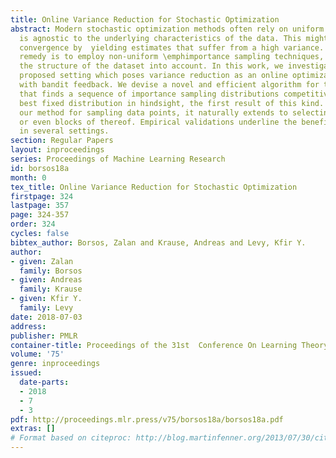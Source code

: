 ```yaml
---
title: Online Variance Reduction for Stochastic Optimization
abstract: Modern stochastic optimization methods often rely on uniform sampling which
  is agnostic to the underlying characteristics of the data. This might degrade the
  convergence by  yielding estimates that suffer from a high variance. A possible
  remedy is to employ non-uniform \emphimportance sampling techniques, which take
  the structure of the dataset into account. In this work, we investigate a recently
  proposed setting which poses variance reduction as an online optimization problem
  with bandit feedback. We devise a novel and efficient algorithm for this setting
  that finds a sequence of importance sampling distributions competitive with the
  best fixed distribution in hindsight, the first result of this kind. While we present
  our method for sampling data points, it naturally extends to selecting coordinates
  or even blocks of thereof. Empirical validations underline the benefits of our method
  in several settings.
section: Regular Papers
layout: inproceedings
series: Proceedings of Machine Learning Research
id: borsos18a
month: 0
tex_title: Online Variance Reduction for Stochastic Optimization
firstpage: 324
lastpage: 357
page: 324-357
order: 324
cycles: false
bibtex_author: Borsos, Zalan and Krause, Andreas and Levy, Kfir Y.
author:
- given: Zalan
  family: Borsos
- given: Andreas
  family: Krause
- given: Kfir Y.
  family: Levy
date: 2018-07-03
address: 
publisher: PMLR
container-title: Proceedings of the 31st  Conference On Learning Theory
volume: '75'
genre: inproceedings
issued:
  date-parts:
  - 2018
  - 7
  - 3
pdf: http://proceedings.mlr.press/v75/borsos18a/borsos18a.pdf
extras: []
# Format based on citeproc: http://blog.martinfenner.org/2013/07/30/citeproc-yaml-for-bibliographies/
---
```

